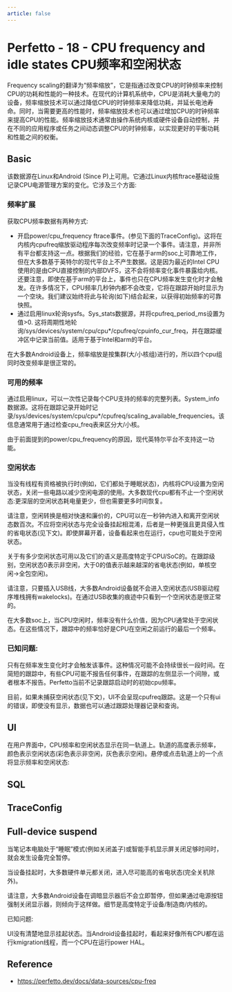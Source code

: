 ```yaml
---
article: false
---
```


# Perfetto - 18 - CPU frequency and idle states CPU频率和空闲状态

Frequency scaling的翻译为“频率缩放”，它是指通过改变CPU的时钟频率来控制CPU的功耗和性能的一种技术。在现代的计算机系统中，CPU是消耗大量电力的设备，频率缩放技术可以通过降低CPU的时钟频率来降低功耗，并延长电池寿命。同时，当需要更高的性能时，频率缩放技术也可以通过增加CPU的时钟频率来提高CPU的性能。频率缩放技术通常由操作系统内核或硬件设备自动控制，并在不同的应用程序或任务之间动态调整CPU的时钟频率，以实现更好的平衡功耗和性能之间的权衡。

## Basic

该数据源在Linux和Android (Since P)上可用。它通过Linux内核ftrace基础设施记录CPU电源管理方案的变化。它涉及三个方面:

### 频率扩展

获取CPU频率数据有两种方式:
- 开启power/cpu_frequency ftrace事件。(参见下面的TraceConfig)。这将在内核内cpufreq缩放驱动程序每次改变频率时记录一个事件。请注意，并非所有平台都支持这一点。根据我们的经验，它在基于arm的soc上可靠地工作，但在大多数基于英特尔的现代平台上不产生数据。这是因为最近的Intel CPU使用的是由CPU直接控制的内部DVFS，这不会将频率变化事件暴露给内核。还要注意，即使在基于arm的平台上，事件也只在CPU频率发生变化时才会触发。在许多情况下，CPU频率几秒钟内都不会改变，它将在跟踪开始时显示为一个空块。我们建议始终将此与轮询(如下)结合起来，以获得初始频率的可靠快照。
- 通过启用linux轮询sysfs。Sys_stats数据源，并将cpufreq_period_ms设置为值&gt;0. 这将周期性地轮询/sys/devices/system/cpu/cpu*/cpufreq/cpuinfo_cur_freq，并在跟踪缓冲区中记录当前值。适用于基于Intel和arm的平台。

在大多数Android设备上，频率缩放是按集群(大/小核组)进行的，所以四个cpu组同时改变频率是很正常的。

### 可用的频率

通过启用linux，可以一次性记录每个CPU支持的频率的完整列表。System_info数据源。这将在跟踪记录开始时记录/sys/devices/system/cpu/cpu*/cpufreq/scaling_available_frequencies。该信息通常用于通过检查cpu_freq表来区分大/小核。

由于前面提到的power/cpu_frequency的原因，现代英特尔平台不支持这一功能。

### 空闲状态

当没有线程有资格被执行时(例如，它们都处于睡眠状态)，内核将CPU设置为空闲状态，关闭一些电路以减少空闲电源的使用。大多数现代cpu都有不止一个空闲状态:更深层的空闲状态耗电量更少，但也需要更多时间恢复。

请注意，空闲转换是相对快速和廉价的，CPU可以在一秒钟内进入和离开空闲状态数百次。不应将空闲状态与完全设备挂起相混淆，后者是一种更强且更具侵入性的省电状态(见下文)。即使屏幕开着，设备看起来也在运行，cpu也可能处于空闲状态。

关于有多少空闲状态可用以及它们的语义是高度特定于CPU/SoC的。在跟踪级别，空闲状态0表示非空闲，大于0的值表示越来越深的省电状态(例如，单核空闲-&gt;全包空闲)。

请注意，只要插入USB线，大多数Android设备就不会进入空闲状态(USB驱动程序堆栈拥有wakelocks)。在通过USB收集的痕迹中只看到一个空闲状态是很正常的。

在大多数soc上，当CPU空闲时，频率没有什么价值，因为CPU通常处于空闲状态。在这些情况下，跟踪中的频率恰好是CPU在空闲之前运行的最后一个频率。

### 已知问题:

只有在频率发生变化时才会触发该事件。这种情况可能不会持续很长一段时间。在简短的跟踪中，有些CPU可能不报告任何事件，在跟踪的左侧显示一个间隙，或者根本不报告。Perfetto当前不记录跟踪启动时的初始cpu频率。

目前，如果未捕获空闲状态(见下文)，UI不会呈现cpufreq跟踪。这是一个只有ui的错误，即使没有显示，数据也可以通过跟踪处理器记录和查询。

## UI

在用户界面中，CPU频率和空闲状态显示在同一轨道上。轨道的高度表示频率，颜色表示空闲状态(彩色表示非空闲，灰色表示空闲)。悬停或点击轨道上的一个点将显示频率和空闲状态:

## SQL
## TraceConfig
## Full-device suspend

当笔记本电脑处于“睡眠”模式(例如关闭盖子)或智能手机显示屏关闭足够时间时，就会发生设备完全暂停。

当设备挂起时，大多数硬件单元都关闭，进入尽可能高的省电状态(完全关机除外)。

请注意，大多数Android设备在调暗显示器后不会立即暂停，但如果通过电源按钮强制关闭显示器，则倾向于这样做。细节是高度特定于设备/制造商/内核的。

已知问题:

UI没有清楚地显示挂起状态。当Android设备挂起时，看起来好像所有CPU都在运行kmigration线程，而一个CPU在运行power HAL。

## Reference 
- https://perfetto.dev/docs/data-sources/cpu-freq
